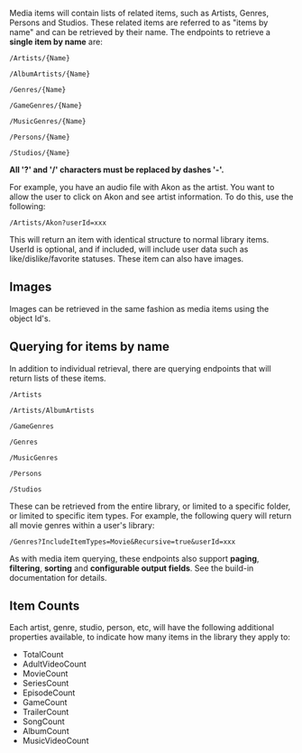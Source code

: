 Media items will contain lists of related items, such as Artists, Genres, Persons and Studios. These related items are referred to as "items by name" and can be retrieved by their name. The endpoints to retrieve a **single item by name** are:

`/Artists/{Name}`

`/AlbumArtists/{Name}`

`/Genres/{Name}`

`/GameGenres/{Name}`

`/MusicGenres/{Name}`

`/Persons/{Name}`

`/Studios/{Name}`

**All '?' and '/' characters must be replaced by dashes '-'.**

For example, you have an audio file with Akon as the artist. You want to allow the user to click on Akon and see artist information. To do this, use the following:

`/Artists/Akon?userId=xxx`

This will return an item with identical structure to normal library items. UserId is optional, and if included, will include user data such as like/dislike/favorite statuses. These item can also have images.

## Images

Images can be retrieved in the same fashion as media items using the object Id's.

## Querying for items by name

In addition to individual retrieval, there are querying endpoints that will return lists of these items. 

`/Artists`

`/Artists/AlbumArtists`

`/GameGenres`

`/Genres`

`/MusicGenres`

`/Persons`

`/Studios`

These can be retrieved from the entire library, or limited to a specific folder, or limited to specific item types. For example, the following query will return all movie genres within a user's library:

`/Genres?IncludeItemTypes=Movie&Recursive=true&userId=xxx`

As with media item querying, these endpoints also support **paging**, **filtering**, **sorting** and **configurable output fields**. See the build-in documentation for details.

## Item Counts
Each artist, genre, studio, person, etc, will have the following additional properties available, to indicate how many items in the library they apply to:

* TotalCount
* AdultVideoCount
* MovieCount
* SeriesCount
* EpisodeCount
* GameCount
* TrailerCount
* SongCount
* AlbumCount
* MusicVideoCount
